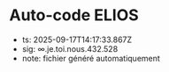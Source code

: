 # Auto-code ELIOS
- ts: 2025-09-17T14:17:33.867Z
- sig: ∞.je.toi.nous.432.528
- note: fichier généré automatiquement